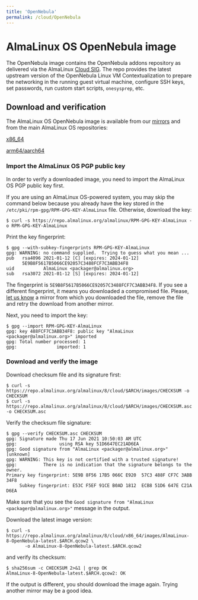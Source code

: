 ```yaml
---
title: 'OpenNebula'
permalink: /cloud/OpenNebula
---
```

# AlmaLinux OS OpenNebula image

The OpenNebula image contains the OpenNebula addons repository as delivered via the AlmaLinux [Cloud SIG](https://wiki.almalinux.org/sigs/Cloud.html). The repo provides the latest upstream version of the OpenNebula Linux VM Contextualization to prepare the networking in the running guest virtual machine, configure SSH keys, set passwords, run custom start scripts, `onesysprep`, etc.

## Download and verification

The AlmaLinux OS OpenNebula image is available from our
[mirrors](https://mirrors.almalinux.org/) and from the main AlmaLinux OS repositories:

[x86_64](https://repo.almalinux.org/almalinux/8/cloud/x86_64/images/)

[arm64/aarch64](https://repo.almalinux.org/almalinux/8/cloud/aarch64/images)

### Import the AlmaLinux OS PGP public key

In order to verify a downloaded image, you need to import the AlmaLinux OS PGP
public key first.

If you are using an AlmaLinux OS-powered system, you may skip the command
below because you already have the key stored in the
`/etc/pki/rpm-gpg/RPM-GPG-KEY-AlmaLinux` file. Otherwise, download the key:


```
$ curl -s https://repo.almalinux.org/almalinux/RPM-GPG-KEY-AlmaLinux -o RPM-GPG-KEY-AlmaLinux
```

Print the key fingerprint:

```
$ gpg --with-subkey-fingerprints RPM-GPG-KEY-AlmaLinux
gpg: WARNING: no command supplied.  Trying to guess what you mean ...
pub   rsa4096 2021-01-12 [C] [expires: 2024-01-12]
      5E9B8F5617B5066CE92057C3488FCF7C3ABB34F8
uid           AlmaLinux <packager@almalinux.org>
sub   rsa3072 2021-01-12 [S] [expires: 2024-01-12]
```

The fingerprint is `5E9B8F5617B5066CE92057C3488FCF7C3ABB34F8`. If you see a
different fingerprint, it means you downloaded a compromised file. Please,
[let us know](mailto:security@almalinux.org) a mirror from which you
downloaded the file, remove the file and retry the download from another
mirror.

Next, you need to import the key:

```
$ gpg --import RPM-GPG-KEY-AlmaLinux
gpg: key 488FCF7C3ABB34F8: public key "AlmaLinux <packager@almalinux.org>" imported
gpg: Total number processed: 1
gpg:               imported: 1
```


### Download and verify the image

Download checksum file and its signature first:

```
$ curl -s https://repo.almalinux.org/almalinux/8/cloud/$ARCH/images/CHECKSUM -o CHECKSUM
$ curl -s https://repo.almalinux.org/almalinux/8/cloud/$ARCH/images/CHECKSUM.asc -o CHECKSUM.asc
```

Verify the checksum file signature:

```
$ gpg --verify CHECKSUM.asc CHECKSUM
gpg: Signature made Thu 17 Jun 2021 10:50:03 AM UTC
gpg:                using RSA key 51D6647EC21AD6EA
gpg: Good signature from "AlmaLinux <packager@almalinux.org>" [unknown]
gpg: WARNING: This key is not certified with a trusted signature!
gpg:          There is no indication that the signature belongs to the owner.
Primary key fingerprint: 5E9B 8F56 17B5 066C E920  57C3 488F CF7C 3ABB 34F8
     Subkey fingerprint: E53C F5EF 91CE B0AD 1812  ECB8 51D6 647E C21A D6EA
```

Make sure that you see the `Good signature from "AlmaLinux <packager@almalinux.org>"`
message in the output.

Download the latest image version:

```
$ curl -s https://repo.almalinux.org/almalinux/8/cloud/x86_64/images/AlmaLinux-8-OpenNebula-latest.$ARCH.qcow2 \
       -o AlmaLinux-8-OpenNebula-latest.$ARCH.qcow2
```

and verify its checksum:

```
$ sha256sum -c CHECKSUM 2>&1 | grep OK
AlmaLinux-8-OpenNebula-latest.$ARCH.qcow2: OK
```

If the output is different, you should download the image again. Trying another
mirror may be a good idea.
